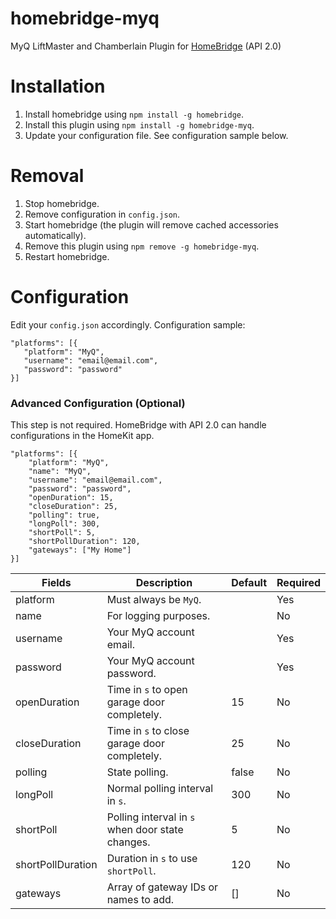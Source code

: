 # homebridge-myq
MyQ LiftMaster and Chamberlain Plugin for [HomeBridge](https://github.com/nfarina/homebridge) (API 2.0)

# Installation
1. Install homebridge using `npm install -g homebridge`.
2. Install this plugin using `npm install -g homebridge-myq`.
3. Update your configuration file. See configuration sample below.

# Removal
1. Stop homebridge.
2. Remove configuration in `config.json`.
3. Start homebridge (the plugin will remove cached accessories automatically).
4. Remove this plugin using `npm remove -g homebridge-myq`.
5. Restart homebridge.

# Configuration
Edit your `config.json` accordingly. Configuration sample:
 ```
"platforms": [{
    "platform": "MyQ",
    "username": "email@email.com",
    "password": "password"
}]
```

### Advanced Configuration (Optional)
This step is not required. HomeBridge with API 2.0 can handle configurations in the HomeKit app.
```
"platforms": [{
    "platform": "MyQ",
    "name": "MyQ",
    "username": "email@email.com",
    "password": "password",
    "openDuration": 15,
    "closeDuration": 25,
    "polling": true,
    "longPoll": 300,
    "shortPoll": 5,
    "shortPollDuration": 120,
    "gateways": ["My Home"]
}]

```

| Fields            | Description                                      | Default | Required |
|-------------------|--------------------------------------------------|---------|----------|
| platform          | Must always be `MyQ`.                            |         | Yes      |
| name              | For logging purposes.                            |         | No       |
| username          | Your MyQ account email.                          |         | Yes      |
| password          | Your MyQ account password.                       |         | Yes      |
| openDuration      | Time in `s` to open garage door completely.      | 15      | No       |
| closeDuration     | Time in `s` to close garage door completely.     | 25      | No       |
| polling           | State polling.                                   | false   | No       |
| longPoll          | Normal polling interval in `s`.                  | 300     | No       |
| shortPoll         | Polling interval in `s` when door state changes. | 5       | No       |
| shortPollDuration | Duration in `s` to use `shortPoll`.              | 120     | No       |
| gateways          | Array of gateway IDs or names to add.            | []      | No       |

